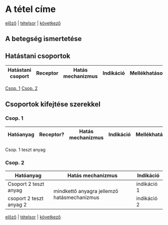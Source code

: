 # A tétel címe

[előző](link) | [tételsor](0.%20Hattan%20ea%20kidolgozás%20-%20Németh%20Boldizsár.md) | [következő](link)

## A betegség ismertetése

## Hatástani csoportok

Hatástani csoport | Receptor | Hatás mechanizmus | Indikáció | Mellékhatások
--- | --- | --- | --- | ---
[Csop. 1](#csop-1)
[Csop. 2](#csop-2)

## Csoportok kifejtése szerekkel

### Csop. 1

Hatóanyag | Receptor? | Hatás mechanizmus | Indikáció | Mellékhatások
--- | --- | --- | --- | ---
Csop. 1 teszt anyag

### Csop. 2

<table>
    <thead>
        <tr>
            <th>Hatóanyag</th>
            <th>Hatás mechanizmus</th>
            <th>Indikáció</th>
        </tr>
    </thead>
    <tbody>
        <tr>
            <td>Csoport 2 teszt anyag</td>
            <td rowspan=2>mindkettő anyagra jellemző hatásmechanizmus</td>
            <td>indikáció 1</td>
        </tr>
        <tr>
            <td>csoport 2 teszt anyag 2</td>
            <td>indikáció 2</td>
        </tr>
    </tbody>
</table>

[előző](link) | [tételsor](0.%20Hattan%20ea%20kidolgozás%20-%20Németh%20Boldizsár.md) | [következő](link)
